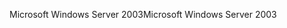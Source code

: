 <span data-ttu-id="d3bc8-101">Microsoft Windows Server 2003</span><span class="sxs-lookup"><span data-stu-id="d3bc8-101">Microsoft Windows Server 2003</span></span>